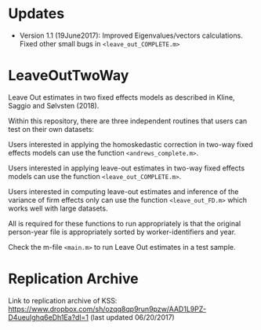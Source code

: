 # Updates

 * Version 1.1 (19June2017): Improved Eigenvalues/vectors calculations. Fixed other small bugs in `<leave_out_COMPLETE.m>`


# LeaveOutTwoWay
Leave Out estimates in two fixed effects models as described in Kline, Saggio and Sølvsten (2018).

Within this repository, there are three independent  routines that users can test on their own
datasets:

Users interested in applying the homoskedastic correction in two-way
fixed effects models can use the function `<andrews_complete.m>`. 

Users interested in applying leave-out estimates in two-way
fixed effects models can use the function `<leave_out_COMPLETE.m>`.  

Users interested in computing leave-out estimates and inference 
of the variance of firm effects only can use the function 
`<leave_out_FD.m>` which works well with large datasets.

All is required for these functions to run appropriately is that the
original person-year file is appropriately sorted by worker-identifiers
and year.

Check the m-file `<main.m>` to run Leave Out estimates in a test sample. 

# Replication Archive
Link to replication archive of KSS: https://www.dropbox.com/sh/ozqq8qp9run9pzw/AAD1L9PZ-D4ueuIghq6eDh1Ea?dl=1 (last updated 06/20/2017)

